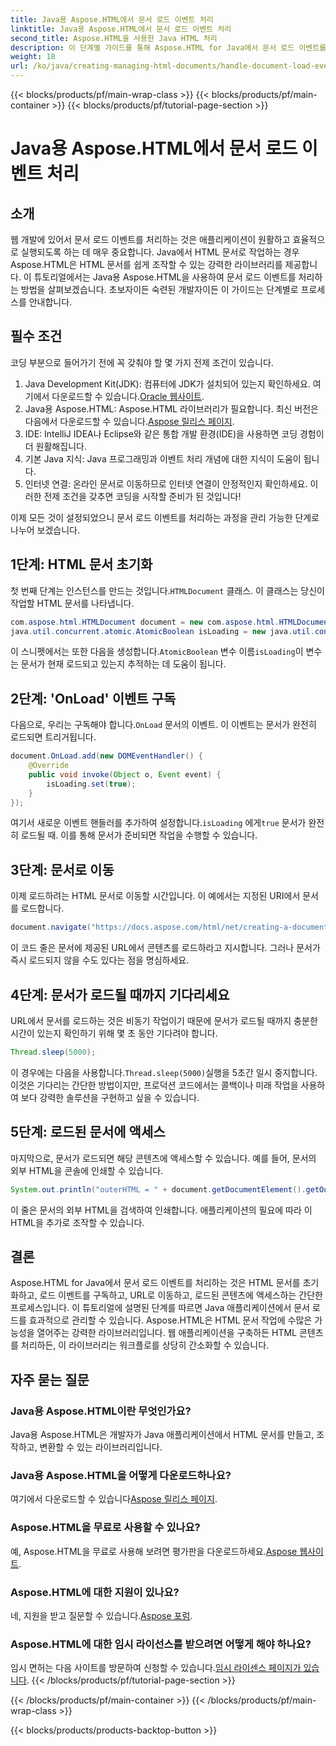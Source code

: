 ```yaml
---
title: Java용 Aspose.HTML에서 문서 로드 이벤트 처리
linktitle: Java용 Aspose.HTML에서 문서 로드 이벤트 처리
second_title: Aspose.HTML을 사용한 Java HTML 처리
description: 이 단계별 가이드를 통해 Aspose.HTML for Java에서 문서 로드 이벤트를 처리하는 방법을 알아보세요. 웹 애플리케이션을 강화하세요.
weight: 18
url: /ko/java/creating-managing-html-documents/handle-document-load-events/
---
```


{{< blocks/products/pf/main-wrap-class >}}
{{< blocks/products/pf/main-container >}}
{{< blocks/products/pf/tutorial-page-section >}}

# Java용 Aspose.HTML에서 문서 로드 이벤트 처리

## 소개
웹 개발에 있어서 문서 로드 이벤트를 처리하는 것은 애플리케이션이 원활하고 효율적으로 실행되도록 하는 데 매우 중요합니다. Java에서 HTML 문서로 작업하는 경우 Aspose.HTML은 HTML 문서를 쉽게 조작할 수 있는 강력한 라이브러리를 제공합니다. 이 튜토리얼에서는 Java용 Aspose.HTML을 사용하여 문서 로드 이벤트를 처리하는 방법을 살펴보겠습니다. 초보자이든 숙련된 개발자이든 이 가이드는 단계별로 프로세스를 안내합니다.
## 필수 조건
코딩 부분으로 들어가기 전에 꼭 갖춰야 할 몇 가지 전제 조건이 있습니다.
1.  Java Development Kit(JDK): 컴퓨터에 JDK가 설치되어 있는지 확인하세요. 여기에서 다운로드할 수 있습니다.[Oracle 웹사이트](https://www.oracle.com/java/technologies/javase-jdk11-downloads.html).
2. Java용 Aspose.HTML: Aspose.HTML 라이브러리가 필요합니다. 최신 버전은 다음에서 다운로드할 수 있습니다.[Aspose 릴리스 페이지](https://releases.aspose.com/html/java/).
3. IDE: IntelliJ IDEA나 Eclipse와 같은 통합 개발 환경(IDE)을 사용하면 코딩 경험이 더 원활해집니다.
4. 기본 Java 지식: Java 프로그래밍과 이벤트 처리 개념에 대한 지식이 도움이 됩니다.
5. 인터넷 연결: 온라인 문서로 이동하므로 인터넷 연결이 안정적인지 확인하세요.
이러한 전제 조건을 갖추면 코딩을 시작할 준비가 된 것입니다!

이제 모든 것이 설정되었으니 문서 로드 이벤트를 처리하는 과정을 관리 가능한 단계로 나누어 보겠습니다.
## 1단계: HTML 문서 초기화
 첫 번째 단계는 인스턴스를 만드는 것입니다.`HTMLDocument` 클래스. 이 클래스는 당신이 작업할 HTML 문서를 나타냅니다.
```java
com.aspose.html.HTMLDocument document = new com.aspose.html.HTMLDocument();
java.util.concurrent.atomic.AtomicBoolean isLoading = new java.util.concurrent.atomic.AtomicBoolean(false);
```
 이 스니펫에서는 또한 다음을 생성합니다.`AtomicBoolean` 변수 이름`isLoading`이 변수는 문서가 현재 로드되고 있는지 추적하는 데 도움이 됩니다.
## 2단계: 'OnLoad' 이벤트 구독
다음으로, 우리는 구독해야 합니다.`OnLoad` 문서의 이벤트. 이 이벤트는 문서가 완전히 로드되면 트리거됩니다. 
```java
document.OnLoad.add(new DOMEventHandler() {
    @Override
    public void invoke(Object o, Event event) {
        isLoading.set(true);
    }
});
```
 여기서 새로운 이벤트 핸들러를 추가하여 설정합니다.`isLoading` 에게`true` 문서가 완전히 로드될 때. 이를 통해 문서가 준비되면 작업을 수행할 수 있습니다.
## 3단계: 문서로 이동
이제 로드하려는 HTML 문서로 이동할 시간입니다. 이 예에서는 지정된 URI에서 문서를 로드합니다.
```java
document.navigate("https://docs.aspose.com/html/net/creating-a-document/document.html");
```
이 코드 줄은 문서에 제공된 URL에서 콘텐츠를 로드하라고 지시합니다. 그러나 문서가 즉시 로드되지 않을 수도 있다는 점을 명심하세요.
## 4단계: 문서가 로드될 때까지 기다리세요
URL에서 문서를 로드하는 것은 비동기 작업이기 때문에 문서가 로드될 때까지 충분한 시간이 있는지 확인하기 위해 몇 초 동안 기다려야 합니다. 
```java
Thread.sleep(5000);
```
 이 경우에는 다음을 사용합니다.`Thread.sleep(5000)`실행을 5초간 일시 중지합니다. 이것은 기다리는 간단한 방법이지만, 프로덕션 코드에서는 콜백이나 미래 작업을 사용하여 보다 강력한 솔루션을 구현하고 싶을 수 있습니다.
## 5단계: 로드된 문서에 액세스
마지막으로, 문서가 로드되면 해당 콘텐츠에 액세스할 수 있습니다. 예를 들어, 문서의 외부 HTML을 콘솔에 인쇄할 수 있습니다.
```java
System.out.println("outerHTML = " + document.getDocumentElement().getOuterHTML());
```
이 줄은 문서의 외부 HTML을 검색하여 인쇄합니다. 애플리케이션의 필요에 따라 이 HTML을 추가로 조작할 수 있습니다.
## 결론
Aspose.HTML for Java에서 문서 로드 이벤트를 처리하는 것은 HTML 문서를 초기화하고, 로드 이벤트를 구독하고, URL로 이동하고, 로드된 콘텐츠에 액세스하는 간단한 프로세스입니다. 이 튜토리얼에 설명된 단계를 따르면 Java 애플리케이션에서 문서 로드를 효과적으로 관리할 수 있습니다.
Aspose.HTML은 HTML 문서 작업에 수많은 가능성을 열어주는 강력한 라이브러리입니다. 웹 애플리케이션을 구축하든 HTML 콘텐츠를 처리하든, 이 라이브러리는 워크플로를 상당히 간소화할 수 있습니다.
## 자주 묻는 질문
### Java용 Aspose.HTML이란 무엇인가요?
Java용 Aspose.HTML은 개발자가 Java 애플리케이션에서 HTML 문서를 만들고, 조작하고, 변환할 수 있는 라이브러리입니다.
### Java용 Aspose.HTML을 어떻게 다운로드하나요?
 여기에서 다운로드할 수 있습니다[Aspose 릴리스 페이지](https://releases.aspose.com/html/java/).
### Aspose.HTML을 무료로 사용할 수 있나요?
 예, Aspose.HTML을 무료로 사용해 보려면 평가판을 다운로드하세요.[Aspose 웹사이트](https://releases.aspose.com/).
### Aspose.HTML에 대한 지원이 있나요?
 네, 지원을 받고 질문할 수 있습니다.[Aspose 포럼](https://forum.aspose.com/c/html/29).
### Aspose.HTML에 대한 임시 라이선스를 받으려면 어떻게 해야 하나요?
 임시 면허는 다음 사이트를 방문하여 신청할 수 있습니다.[임시 라이센스 페이지가 있습니다](https://purchase.aspose.com/temporary-license/).
{{< /blocks/products/pf/tutorial-page-section >}}

{{< /blocks/products/pf/main-container >}}
{{< /blocks/products/pf/main-wrap-class >}}

{{< blocks/products/products-backtop-button >}}
